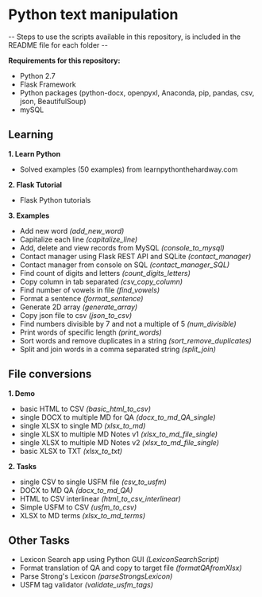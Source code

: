 # Python text manipulation

-- Steps to use the scripts available in this repository, is included in the README file for each folder --

__Requirements for this repository:__
- Python 2.7
- Flask Framework
- Python packages (python-docx, openpyxl, Anaconda, pip, pandas, csv, json, BeautifulSoup)
- mySQL

## Learning
__1. Learn Python__
- Solved examples (50 examples) from learnpythonthehardway.com

__2. Flask Tutorial__
- Flask Python tutorials

__3. Examples__
- Add new word _(add_new_word)_
- Capitalize each line _(capitalize_line)_
- Add, delete and view records from MySQL _(console_to_mysql)_
- Contact manager using Flask REST API and SQLite _(contact_manager)_
- Contact manager from console on SQL _(contact_manager_SQL)_
- Find count of digits and letters _(count_digits_letters)_
- Copy column in tab separated _(csv_copy_column)_
- Find number of vowels in file _(find_vowels)_
- Format a sentence _(format_sentence)_
- Generate 2D array _(generate_array)_
- Copy json file to csv _(json_to_csv)_
- Find numbers divisible by 7 and not a multiple of 5 _(num_divisible)_
- Print words of specific length _(print_words)_
- Sort words and remove duplicates in a string _(sort_remove_duplicates)_
- Split and join words in a comma separated string _(split_join)_


## File conversions
__1. Demo__
- basic HTML to CSV _(basic_html_to_csv)_
- single DOCX to multiple MD for QA _(docx_to_md_QA_single)_
- single XLSX to single MD _(xlsx_to_md)_
- single XLSX to multiple MD Notes v1 _(xlsx_to_md_file_single)_
- single XLSX to multiple MD Notes v2 _(xlsx_to_md_file_single)_
- basic XLSX to TXT _(xlsx_to_txt)_

__2. Tasks__
- single CSV to single USFM file _(csv_to_usfm)_
- DOCX to MD QA _(docx_to_md_QA)_
- HTML to CSV interlinear _(html_to_csv_interlinear)_
- Simple USFM to CSV _(usfm_to_csv)_
- XLSX to MD terms _(xlsx_to_md_terms)_

## Other Tasks
- Lexicon Search app using Python GUI _(LexiconSearchScript)_
- Format translation of QA and copy to target file _(formatQAfromXlsx)_
- Parse Strong's Lexicon _(parseStrongsLexicon)_
- USFM tag validator _(validate_usfm_tags)_